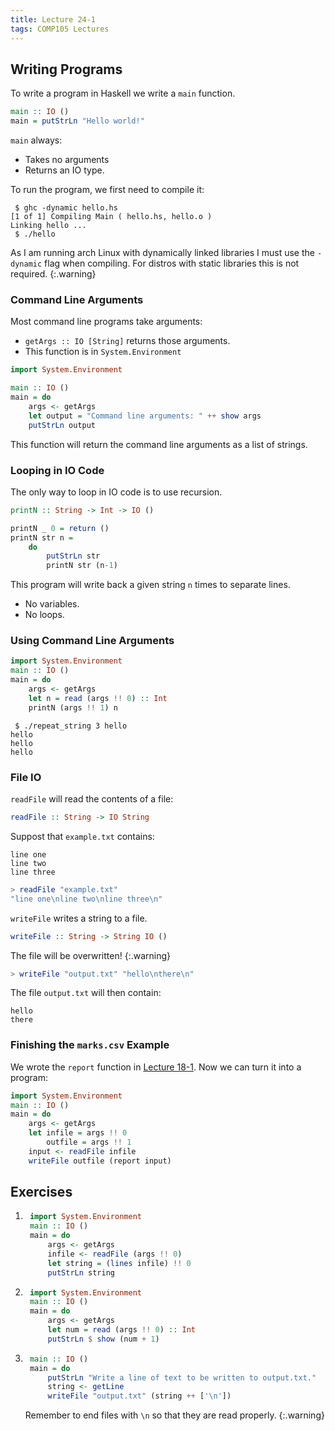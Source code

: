 ```yaml
---
title: Lecture 24-1
tags: COMP105 Lectures
---
```

## Writing Programs
To write a program in Haskell we write a `main` function.

```haskell
main :: IO ()
main = putStrLn "Hello world!"
```

`main` always:

* Takes no arguments
* Returns an IO type.

To run the program, we first need to compile it:

```
 $ ghc -dynamic hello.hs 
[1 of 1] Compiling Main ( hello.hs, hello.o )
Linking hello ...
 $ ./hello
```

As I am running arch Linux with dynamically linked libraries I must use the `-dynamic` flag when compiling. For distros with static libraries this is not required.
{:.warning}

### Command Line Arguments
Most command line programs take arguments:

* `getArgs :: IO [String]` returns those arguments.
* This function is in `System.Environment`

```haskell
import System.Environment

main :: IO ()
main = do
    args <- getArgs
    let output = "Command line arguments: " ++ show args
    putStrLn output
```

This function will return the command line arguments as a list of strings.

### Looping in IO Code
The only way to loop in IO code is to use recursion.

```haskell
printN :: String -> Int -> IO ()

printN _ 0 = return ()
printN str n =
    do
        putStrLn str
        printN str (n-1)
```

This program will write back a given string `n` times to separate lines.

* No variables.
* No loops.

### Using Command Line Arguments

```haskell
import System.Environment
main :: IO ()
main = do
    args <- getArgs
    let n = read (args !! 0) :: Int
    printN (args !! 1) n
```

```
 $ ./repeat_string 3 hello
hello
hello
hello
```

### File IO

`readFile` will read the contents of a file:

```haskell
readFile :: String -> IO String
```

Suppost that `example.txt` contains:

```
line one
line two
line three
```

```haskell
> readFile "example.txt"
"line one\nline two\nline three\n"
```

`writeFile` writes a string to a file.

```haskell
writeFile :: String -> String IO ()
```

The file will be overwritten!
{:.warning}

```haskell
> writeFile "output.txt" "hello\nthere\n"
```

The file `output.txt` will then contain:

```
hello
there
```

### Finishing the `marks.csv` Example
We wrote the `report` function in [Lecture 18-1]({{site.baseurl}}/comp105/lectures/2020/11/19/1). Now we can turn it into a program:

```haskell
import System.Environment
main :: IO ()
main = do
    args <- getArgs
    let infile = args !! 0
        outfile = args !! 1
    input <- readFile infile
    writeFile outfile (report input)
```

## Exercises
1. ```haskell
    import System.Environment
    main :: IO ()
    main = do
        args <- getArgs
        infile <- readFile (args !! 0)
        let string = (lines infile) !! 0
        putStrLn string
    ```
    
1. ```haskell
    import System.Environment
    main :: IO ()
    main = do
        args <- getArgs
        let num = read (args !! 0) :: Int
        putStrLn $ show (num + 1)
    ```

1. ```haskell
    main :: IO ()
    main = do
        putStrLn "Write a line of text to be written to output.txt."
        string <- getLine
        writeFile "output.txt" (string ++ ['\n'])
    ```
    
    Remember to end files with `\n` so that they are read properly.
    {:.warning}